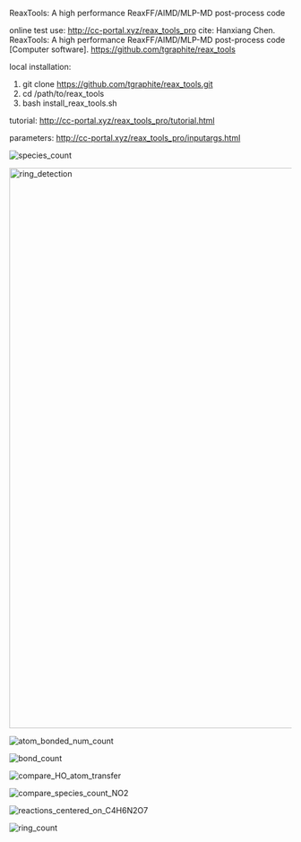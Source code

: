 ReaxTools: A high performance ReaxFF/AIMD/MLP-MD post-process code

online test use: http://cc-portal.xyz/reax_tools_pro
cite: Hanxiang Chen. ReaxTools: A high performance ReaxFF/AIMD/MLP-MD post-process code [Computer software]. https://github.com/tgraphite/reax_tools

local installation: 
1. git clone https://github.com/tgraphite/reax_tools.git
2. cd /path/to/reax_tools
3. bash install_reax_tools.sh

tutorial: http://cc-portal.xyz/reax_tools_pro/tutorial.html

parameters: http://cc-portal.xyz/reax_tools_pro/inputargs.html

![species_count](https://github.com/user-attachments/assets/01b5aa96-2839-469b-9daa-fb76e4515301)

<img width="2000" height="1000" alt="ring_detection" src="https://github.com/user-attachments/assets/e06cf000-80a2-4181-9ab8-492cd9663b97" />

![atom_bonded_num_count](https://github.com/user-attachments/assets/99dcab57-4596-4977-824b-6588975111ce)

![bond_count](https://github.com/user-attachments/assets/0a033448-6cb6-4d3e-bccc-7cf62a125646)

![compare_HO_atom_transfer](https://github.com/user-attachments/assets/0260a588-4a39-4efc-b375-bad7ded1bb20)

![compare_species_count_NO2](https://github.com/user-attachments/assets/6f4ab328-2fdb-44b4-b57a-fd7f7ba567ec)

![reactions_centered_on_C4H6N2O7](https://github.com/user-attachments/assets/ed571f01-c24d-403c-aac2-86876443ffaa)

![ring_count](https://github.com/user-attachments/assets/892d0f0c-2ea6-464f-b467-23ba884dc984)
